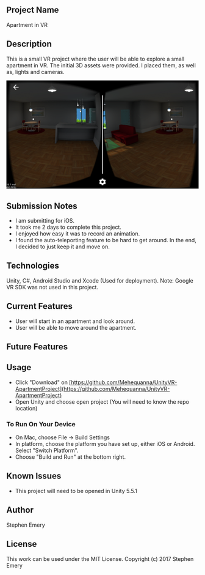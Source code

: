 ## Project Name
Apartment in VR

## Description
This is a small VR project where the user will be able to explore a small apartment in VR. The initial 3D assets were provided. I placed them, as well as, lights and cameras.

![screenshot of project](apartmentvr.png)

## Submission Notes
* I am submitting for iOS.
* It took me 2 days to complete this project.
* I enjoyed how easy it was to record an animation.
* I found the auto-teleporting feature to be hard to get around. In the end, I decided to just keep it and move on.

## Technologies
Unity, C#, Android Studio and Xcode (Used for deployment).
Note: Google VR SDK was not used in this project.

## Current Features
* User will start in an apartment and look around.
* User will be able to move around the apartment.

## Future Features

## Usage
* Click "Download" on
[https://github.com/Mehequanna/UnityVR-ApartmentProject](https://github.com/Mehequanna/UnityVR-ApartmentProject)
* Open Unity and choose open project (You will need to know the repo location)

### To Run On Your Device
* On Mac, choose File -> Build Settings
* In platform, choose the platform you have set up, either iOS or Android. Select "Switch Platform".
* Choose "Build and Run" at the bottom right.

## Known Issues
* This project will need to be opened in Unity 5.5.1

## Author
Stephen Emery

## License
This work can be used under the MIT License.
Copyright (c) 2017 Stephen Emery
